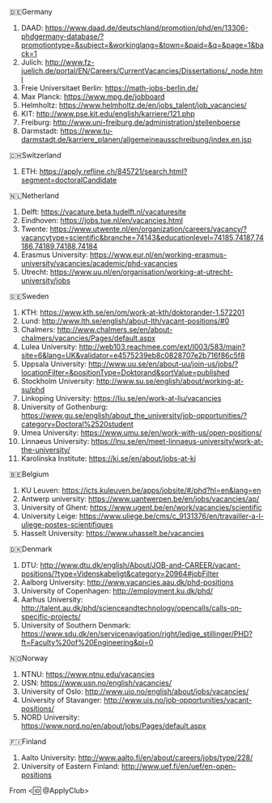 🇩🇪Germany

1. DAAD: https://www.daad.de/deutschland/promotion/phd/en/13306-phdgermany-database/?promotiontype=&subject=&workinglang=&town=&paid=&q=&page=1&back=1
2. Julich: http://www.fz-juelich.de/portal/EN/Careers/CurrentVacancies/Dissertations/_node.html
3. Freie Universitaet Berlin: https://math-jobs-berlin.de/
4. Max Planck: https://www.mpg.de/jobboard
5. Helmholtz: https://www.helmholtz.de/en/jobs_talent/job_vacancies/
6. KIT: http://www.pse.kit.edu/english/karriere/121.php 
7. Freiburg: http://www.uni-freiburg.de/administration/stellenboerse
8. Darmstadt: https://www.tu-darmstadt.de/karriere_planen/allgemeineausschreibung/index.en.jsp



🇨🇭Switzerland
1. ETH: https://apply.refline.ch/845721/search.html?segment=doctoralCandidate


🇳🇱Netherland
1. Delft: https://vacature.beta.tudelft.nl/vacaturesite  
2. Eindhoven: https://jobs.tue.nl/en/vacancies.html 
3. Twente: https://www.utwente.nl/en/organization/careers/vacancy/?vacancytype=scientific&branche=74143&educationlevel=74185,74187,74186,74189,74188,74184
4. Erasmus University: https://www.eur.nl/en/working-erasmus-university/vacancies/academic/phd-vacancies
5. Utrecht: https://www.uu.nl/en/organisation/working-at-utrecht-university/jobs



🇸🇪Sweden
1. KTH: https://www.kth.se/en/om/work-at-kth/doktorander-1.572201  
2. Lund: http://www.lth.se/english/about-lth/vacant-positions/#0 
3. Chalmers: http://www.chalmers.se/en/about-chalmers/vacancies/Pages/default.aspx  
4. Lulea University: http://web103.reachmee.com/ext/I003/583/main?site=6&lang=UK&validator=e4575239eb8c0828707e2b716f86c5f8
5. Uppsala University: http://www.uu.se/en/about-uu/join-us/jobs/?locationFilter=&positionType=Doktorand&sortValue=published
6. Stockholm University: http://www.su.se/english/about/working-at-su/phd
7. Linkoping University: https://liu.se/en/work-at-liu/vacancies
8. University of Gothenburg: https://www.gu.se/english/about_the_university/job-opportunities/?category=Doctoral%2520student
9. Umea University: https://www.umu.se/en/work-with-us/open-positions/
10. Linnaeus University: https://lnu.se/en/meet-linnaeus-university/work-at-the-university/
11. Karolinska Institute: https://ki.se/en/about/jobs-at-ki



🇧🇪Belgium
1. KU Leuven: https://icts.kuleuven.be/apps/jobsite/#/phd?hl=en&lang=en
2. Antwerp university: https://www.uantwerpen.be/en/jobs/vacancies/ap/
3. University of Ghent: https://www.ugent.be/en/work/vacancies/scientific
4. University Leige: https://www.uliege.be/cms/c_9131376/en/travailler-a-l-uliege-postes-scientifiques
5. Hasselt University: https://www.uhasselt.be/vacancies



🇩🇰Denmark
1. DTU: http://www.dtu.dk/english/About/JOB-and-CAREER/vacant-positions/?type=Videnskabeligt&category=20964#jobFilter
2. Aalborg University: http://www.vacancies.aau.dk/phd-positions
3. University of Copenhagen: http://employment.ku.dk/phd/
4. Aarhus University: http://talent.au.dk/phd/scienceandtechnology/opencalls/calls-on-specific-projects/
5. University of Southern Denmark: https://www.sdu.dk/en/servicenavigation/right/ledige_stillinger/PHD?ft=Faculty%20of%20Engineering&pi=0



🇳🇴Norway
1. NTNU: https://www.ntnu.edu/vacancies 
2. USN: https://www.usn.no/english/vacancies/
3. University of Oslo: http://www.uio.no/english/about/jobs/vacancies/
4. University of Stavanger: http://www.uis.no/job-opportunities/vacant-positions/
5. NORD University: https://www.nord.no/en/about/jobs/Pages/default.aspx



🇫🇮Finland
1. Aalto University: http://www.aalto.fi/en/about/careers/jobs/type/228/
2. University of Eastern Finland: http://www.uef.fi/en/uef/en-open-positions

From <🆔 @ApplyClub>